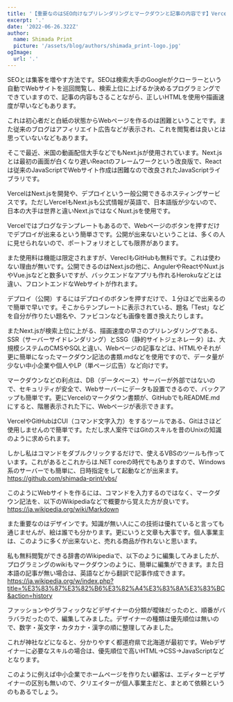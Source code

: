 ```yaml
---
title: '【重要なのはSEO向けなプリレンダリングとマークダウンと記事の内容です】VercelならGitHubのNext.jsなどを簡単に公開できます'
excerpt: '.'
date: '2022-06-26.322Z'
author:
  name: Shimada Print
  picture: '/assets/blog/authors/shimada_print-logo.jpg'
ogImage:
  url: '.'
---
```


SEOとは集客を増やす方法です。SEOは検索大手のGoogleがクローラーという自動でWebサイトを巡回閲覧し、検索上位に上げるか決めるプログラミングでできていますので、記事の内容もさることながら、正しいHTMLを使用や描画速度が早いなどもあります。

これは初心者だと白紙の状態からWebページを作るのは困難ということです。また従来のブログはアフィリエイト広告などが表示され、これを閲覧者は良いとは思っていないなどもあります。

そこで最近、米国の動画配信大手などでもNext.jsが使用されています。Next.jsとは最初の画面が白くなり遅いReactのフレームワークという改良版で、Reactは従来のJavaScriptでWebサイト作成は困難なので改良されたJavaScriptライブラリです。

VercelはNext.jsを開発や、デプロイという一般公開できるホスティングサービスです。ただしVercelもNext.jsも公式情報が英語で、日本語版が少ないので、日本の大手は世界と違いNext.jsではなくNuxt.jsを使用です。

Vercelではブログなテンプレートもあるので、Webページのボタンを押すだけでデプロイが出来るという簡単さです。公開が出来ないということは、多くの人に見せられないので、ポートフォリオとしても限界があります。

また使用料は機能は限定されますが、VereclもGitHubも無料です。これは使わない理由が無いです。公開できるのはNext.jsの他に、AngulerやReactやNuxt.jsやVue.jsなどと数多いですが、バックエンドなアプリも作れるHerokuなどとは違い、フロントエンドなWebサイトが作れます。

デプロイ（公開）するにはデプロイのボタンを押すだけで、１分ほどで出来るので簡単で早いです。そこからテンプレートに表示されている、題名「Test」などを自分が作りたい題名や、ファビコンなども画像を置き換えたりします。

またNext.jsが検索上位に上がる、描画速度の早さのプリレンダリングである、SSR（サーバーサイドレンダリング）とSSG（静的サイトジェネレータ）は、大規模システムのCMSやSQLと違い、Webページの記事などは、HTMLやそれが更に簡単になったマークダウン記法の書類.mdなどを使用ですので、データ量が少ない中小企業や個人やLP（単ページ広告）など向けです。

マークダウンなどの利点は、DB（データベース）サーバーが外部ではないので、セキュリティが安全で、Webサーバーにデータも設置できるので、バックアップも簡単です。更にVercelのマークダウン書類が、GitHubでもREADME.mdにすると、階層表示された下に、Webページが表示できます。

VercelやGitHubはCUI（コマンド文字入力）をするツールである、Gitはさほど使用しませんので簡単です。ただし求人案件ではGitのスキルを昔のUnixの知識のように求められます。

しかし私はコマンドをダブルクリックするだけで、使えるVBSのツールも作っています。これがあるとこれからは.NET coreの時代でもありますので、Windows系のサーバーでも簡単に、日時指定をして起動などが出来ます。  
https://github.com/shimada-print/vbs/


このようにWebサイトを作るには、コマンドを入力するのではなく、マークダウン記法を、以下のWikipediaなどで概要から覚えた方が良いです。  
https://ja.wikipedia.org/wiki/Markdown

また重要なのはデザインです。知識が無い人にこの技術は優れていると言っても通じませんが、絵は誰でも分かります。更にいうと文章も大事です。個人事業主は、このように多くが出来ないと、売れる商品が作れないと思います。

私も無料閲覧ができる辞書のWikipediaで、以下のように編集してみましたが、プログラミングのwikiもマークダウンのように、簡単に編集ができます。また日本語の記事が無い場合は、英語などから翻訳で記事作成できます。  
https://ja.wikipedia.org/w/index.php?title=%E3%83%87%E3%82%B6%E3%82%A4%E3%83%8A%E3%83%BC&action=history

ファッションやグラフィックなどデザイナーの分類が曖昧だったのと、順番がバラバラだったので、編集してみました。デザイナーの種類は優先順位は無いので、数字・英文字・カタカナ・漢字の順に整理してみました。

これが神社などになると、分かりやすく都道府県で北海道が最初です。Webデザイナーに必要なスキルの場合は、優先順位で高いHTML→CSS→JavaScriptなどとなります。

このように例えば中小企業でホームページを作りたい顧客は、エディターとデザイナーの区別も無いので、クリエイターが個人事業主だと、まとめて依頼というのもあるでしょう。
